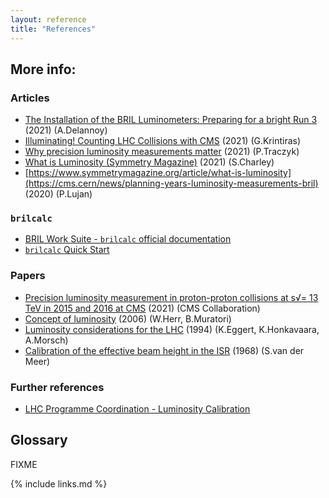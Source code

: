 ```yaml
---
layout: reference
title: "References"
---
```


## More info:

### Articles
* [The Installation of the BRIL Luminometers: Preparing for a bright Run 3](https://cms.cern/news/installation-bril-luminometers-preparing-bright-run-3) (2021) (A.Delannoy)
* [Illuminating! Counting LHC Collisions with CMS](https://cms.cern/news/illuminating-counting-lhc-collisions-cms) (2021) (G.Krintiras)
* [Why precision luminosity measurements matter](https://home.cern/news/news/physics/why-precision-luminosity-measurements-matter) (2021) (P.Traczyk)
* [What is Luminosity (Symmetry Magazine)](https://www.symmetrymagazine.org/article/what-is-luminosity) (2021) (S.Charley)
* [https://www.symmetrymagazine.org/article/what-is-luminosity](https://cms.cern/news/planning-years-luminosity-measurements-bril) (2020) (P.Lujan)

### `brilcalc`
* [BRIL Work Suite - `brilcalc` official documentation](https://cmslumi.web.cern.ch/)
* [`brilcalc` Quick Start](https://twiki.cern.ch/twiki/bin/viewauth/CMS/BrilcalcQuickStart)

### Papers
* [Precision luminosity measurement in proton-proton collisions at s√= 13 TeV in 2015 and 2016 at CMS](https://arxiv.org/pdf/2104.01927) (2021) (CMS Collaboration)
* [Concept of luminosity](https://cds.cern.ch/record/941318/files/p361.pdf) (2006) (W.Herr, B.Muratori)
* [Luminosity considerations for the LHC](https://cds.cern.ch/record/260711/files/P00022101.pdf) (1994) (K.Eggert, K.Honkavaara, A.Morsch)
* [Calibration of the effective beam height in the ISR](http://cdsweb.cern.ch/img/file-icon-text-34x48.gif) (1968) (S.van der Meer)

### Further references
* [LHC Programme Coordination - Luminosity Calibration](https://lpc.web.cern.ch/lumicalib.htm)

## Glossary

FIXME

{% include links.md %}
